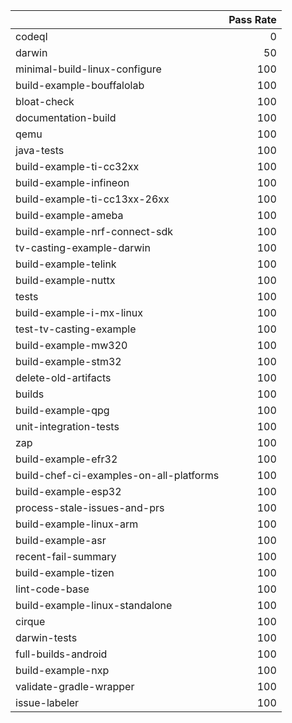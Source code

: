 |                                         |   Pass Rate |
|:----------------------------------------|------------:|
| codeql                                  |           0 |
| darwin                                  |          50 |
| minimal-build-linux-configure           |         100 |
| build-example-bouffalolab               |         100 |
| bloat-check                             |         100 |
| documentation-build                     |         100 |
| qemu                                    |         100 |
| java-tests                              |         100 |
| build-example-ti-cc32xx                 |         100 |
| build-example-infineon                  |         100 |
| build-example-ti-cc13xx-26xx            |         100 |
| build-example-ameba                     |         100 |
| build-example-nrf-connect-sdk           |         100 |
| tv-casting-example-darwin               |         100 |
| build-example-telink                    |         100 |
| build-example-nuttx                     |         100 |
| tests                                   |         100 |
| build-example-i-mx-linux                |         100 |
| test-tv-casting-example                 |         100 |
| build-example-mw320                     |         100 |
| build-example-stm32                     |         100 |
| delete-old-artifacts                    |         100 |
| builds                                  |         100 |
| build-example-qpg                       |         100 |
| unit-integration-tests                  |         100 |
| zap                                     |         100 |
| build-example-efr32                     |         100 |
| build-chef-ci-examples-on-all-platforms |         100 |
| build-example-esp32                     |         100 |
| process-stale-issues-and-prs            |         100 |
| build-example-linux-arm                 |         100 |
| build-example-asr                       |         100 |
| recent-fail-summary                     |         100 |
| build-example-tizen                     |         100 |
| lint-code-base                          |         100 |
| build-example-linux-standalone          |         100 |
| cirque                                  |         100 |
| darwin-tests                            |         100 |
| full-builds-android                     |         100 |
| build-example-nxp                       |         100 |
| validate-gradle-wrapper                 |         100 |
| issue-labeler                           |         100 |